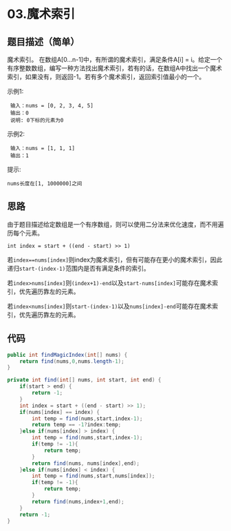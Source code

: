 # 03.魔术索引

## 题目描述（简单）

魔术索引。 在数组A[0...n-1]中，有所谓的魔术索引，满足条件A[i] = i。给定一个有序整数数组，编写一种方法找出魔术索引，若有的话，在数组A中找出一个魔术索引，如果没有，则返回-1。若有多个魔术索引，返回索引值最小的一个。

示例1:

```text
 输入：nums = [0, 2, 3, 4, 5]
 输出：0
 说明: 0下标的元素为0
```

示例2:

```text
 输入：nums = [1, 1, 1]
 输出：1
```

提示:

```text
nums长度在[1, 1000000]之间
```

## 思路

由于题目描述给定数组是一个有序数组，则可以使用二分法来优化速度，而不用遍历每个元素。

`int index = start + ((end - start) >> 1)`

若`index==nums[index]`则index为魔术索引，但有可能存在更小的魔术索引，因此递归`start-(index-1)`范围内是否有满足条件的索引。

若`index>nums[index]`则`(index+1)-end`以及`start-nums[index]`可能存在魔术索引，优先遍历靠左的元素。

若`index<nums[index]`则`start-(index-1)`以及`nums[index]-end`可能存在魔术索引，优先遍历靠左的元素。

## 代码

```java
public int findMagicIndex(int[] nums) {
    return find(nums,0,nums.length-1);
}

private int find(int[] nums, int start, int end) {
    if(start > end) {
        return -1;
    }
    int index = start + ((end - start) >> 1);
    if(nums[index] == index) {
        int temp = find(nums,start,index-1);
        return temp == -1?index:temp;
    }else if(nums[index] > index) {
        int temp = find(nums,start,index-1);
        if(temp != -1){
            return temp;
        }
        return find(nums, nums[index],end);
    }else if(nums[index] < index) {
        int temp = find(nums,start,nums[index]);
        if(temp != -1){
            return temp;
        }
        return find(nums,index+1,end);
    }
    return -1;
}
```
